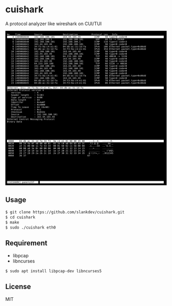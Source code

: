 
# cuishark
A protocol analyzer like wireshark on CUI/TUI

![screenshot](./imgs/ss1.png)


## Usage

```
$ git clone https://github.com/slankdev/cuishark.git
$ cd cuishark
$ make
$ sudo ./cuishark eth0
```


## Requirement

 - libpcap
 - libncurses

```
$ sudo apt install libpcap-dev libncurses5
```


## License

MIT


